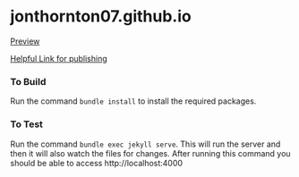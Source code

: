 # jonthornton07.github.io

[Preview](http://jonthornton07.github.io/)

[Helpful Link for publishing](http://www.curtismlarson.com/blog/2015/04/12/github-pages-google-domains/)

### To Build
Run the command ```bundle install``` to install the required packages.

### To Test
Run the command ```bundle exec jekyll serve```.  This will run the server and then it will also watch the files for changes.
After running this command you should be able to access http://localhost:4000
